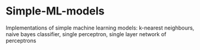 # Simple-ML-models
Implementations of simple machine learning models: k-nearest neighbours, naive bayes classifier, single perceptron, 
single layer network of perceptrons
